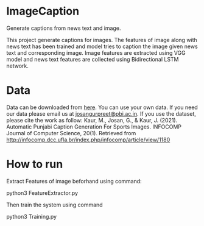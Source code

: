 # ImageCaption
Generate captions from news text and image. 

This project generate captions for images. The features of image along with news text has been trained and model tries to caption the image given news text and corresponding image. Image features are extracted using VGG model and news text features are collected using Bidirectional LSTM network.

# Data
Data can be downloaded from [here](https://drive.google.com/file/d/1t7R_jPUbm0l4vGtqXV8PNiEkOPImJwHj/view?usp=sharing). You can use your own data. If you need our data please email us at josangurpreet@pbi.ac.in. If you use the dataset, please cite the work as follow:
Kaur, M., Josan, G., & Kaur, J. (2021). Automatic Punjabi Caption Generation For Sports Images. INFOCOMP Journal of Computer Science, 20(1). Retrieved from http://infocomp.dcc.ufla.br/index.php/infocomp/article/view/1180

# How to run
Extract Features of image beforhand using command:

python3 FeatureExtractor.py

Then train the system using command 

python3 Training.py

